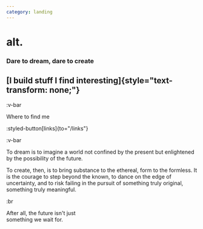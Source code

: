 ```yaml
---
category: landing
---
```


<!-- :animated-gradient -->

# alt.

### Dare to dream, dare to create

## [I build stuff I find interesting]{style="text-transform: none;"}

:v-bar

Where to find me

:styled-button[links]{to="/links"}

:v-bar

To dream is to imagine a world not confined by the present
but enlightened by the possibility of the future.

To create, then, is to bring substance to the ethereal,
form to the formless. It is the courage to step
beyond the known, to dance on the edge of uncertainty,
and to risk failing in the pursuit of something
truly original, something truly meaningful.

:br

After all, the future isn't just  
something we wait for.
